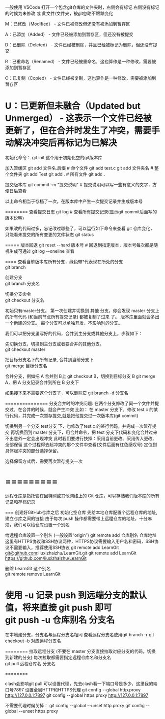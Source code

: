 一般使用 VSCode 打开一个包含git仓库的文件夹时，右侧会有标记
右侧没有标记的时候为未修改 或 此文件/文件夹，被git忽略不跟踪变化

M：已修改（Modified） - 文件已被修改但还没有被添加到暂存区

A：已添加（Added） - 文件已经被添加到暂存区，但还没有被提交

D：已删除（Deleted） - 文件已经被删除，并且已经被标记为删除，但还没有提交

R：已重命名（Renamed） - 文件已经被重命名，这也算作是一种修改，需要被添加到暂存区

C：已复制（Copied） - 文件已经被复制，这也算作是一种修改，需要被添加到暂存区

U：已更新但未融合（Updated but Unmerged） - 这表示一个文件已经被更新了，但在合并时发生了冲突，需要手动解决冲突后再标记为已解决
=============================================================
初始化命令：
git init 
这个用于初始化空的git版本库


加入暂缓区
git add 文件名.后缀  # 单个文件         git add test.c
git add 文件夹名     # 整个文件夹       git add Test
git add .           # 所有文件         git add .


提交版本库
git commit -m "提交说明"  # 提交说明可以写一些有意义的文字，方便日后查看



以上命令相当于存档了一次，在版本库中产生一次提交记录并生成版本号

========
查看提交日志
git log  # 查看所有提交记录(显示git commit后面写的版本说明)


如果改的代码过多，忘记改过哪些了，可以运行如下命令来查看 git 仓库变化，
只能看未提交的所有变更的文件状态
git status

=====
版本回退
git reset --hard 版本号  # 回退到指定版本，版本号每次都是随机生成可通过 git log --oneline  查看



====
查看当前版本库所有分支，绿色带*代表现在所处的分支  
git branch  

创建分支  
git branch 分支名 

切换分支命令  
git checkout 分支名 

初始只有master分支。
第一次创建并切换到 其他 分支，你会发现 master 分支上的所有代码 (和当前节点所有提交记录) 都被复制了过来 了。
版本库里面就会多出一个新建的分支。
每个分支可以单独开发，不影响别的分支。

我们可以把分支里写好的代码，合并到主分支或其他分支上，步骤如下：

先切换分支，切换到主分支或者要合并的其他分支。  
git checkout master


把目标分支名下的所有记录, 合并到当前分支下  
git merge 目标分支名

合并分支，例如把 A 合并到 B上
git checkout B，切换到目标分支 B
git merge A，把 A 分支记录合并到所在 B 分支下


如果接下来不需要这个分支了，可以删除它
git branch -d 分支名  

===============
分支合并时的冲突问题:
在两个分支修改了同一个文件并提交过，在合并的时候，就会产生冲突
比如：
在 master 分支下，修改 test.c 的某行代码，并完成一次暂存提交,就是把他提交过一次版本库(git commit)

切换到另一个分支 test分支 下，也修改了test.c 的某行代码，并完成一次暂存提交
再切换回到 master 分支下，用合并命令，把 test 分支下代码和变化合并过来
不出意外一定会出现冲突
此时我们要进行抉择：采用当前更改、采用传入更改、全部保留
这个过程得去起冲突的那个文件中查看(文件后面有红色感叹号)
定位到具体起冲突的部分选择保留。

选择保留方式后，需要再次暂存提交一次

=========
=========

远程仓库是指托管在因特网或其他网络上的 Git 仓库，可以存储我们版本库的所有记录和存档记录



===
创建好GitHub仓库之后
初始化空仓库
先给本地仓库配置个远程仓库的地址, 建立仓库之间的链接
由于每次 push 操作都需要带上远程仓库的地址，十分麻烦，我们可以给仓库设置一个别名

给远程仓库设置一个别名 (一般设置“origin”)
git remote add 仓库别名 仓库地址
这里有HTTPS协议和SSH协议两种，HTTPS协议需要输入用户名和密码，SSH协议不需要输入，推荐使用SSH协议
git remote add LearnGit git@github.com:liuxizhaizhu/LearnGit.git
git remote add LearnGit https://github.com/liuxizhaizhu/LearnGit

删除 LearnGit 这个别名  
git remote remove LearnGit  
  
使用 -u 记录 push 到远端分支的默认值，将来直接 git push 即可  
git push -u 仓库别名 分支名  
==========
在本地建分支，分支名与远程分支名相同
查看远程分支名使用git branch -r
git checkout -b 对应远程分支名  

========
拉取远程分支 (不要在 master 分支直接拉取对应分支的代码，切换到新建的分支)
每次拉取都需要指定远程仓库名和分支名  
git pull 远程仓库名 分支名  


========

clash会影响git pull
可以设置代理，先去clash看一下端口号是多少，这里我的端口号7897
设置全局HTTP和HTTPS代理
git config --global http.proxy http://127.0.0.1:7897
git config --global https.proxy http://127.0.0.1:7897


不需要代理时候关掉：
git config --global --unset http.proxy
git config --global --unset https.proxy